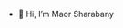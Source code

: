 - 👋 Hi, I’m Maor Sharabany


<!---
MaorSharabanyBG/MaorSharabanyBG is a ✨ special ✨ repository because its `README.md` (this file) appears on your GitHub profile.
You can click the Preview link to take a look at your changes.
--->
